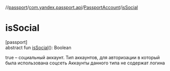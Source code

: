 //[passport](../../../index.md)/[com.yandex.passport.api](../index.md)/[PassportAccount](index.md)/[isSocial](is-social.md)

# isSocial

[passport]\
abstract fun [isSocial](is-social.md)(): Boolean

true – социальный аккаунт. Тип аккаунтов, для авторизации в который была использована соцсеть Аккаунты данного типа не содержат логина
